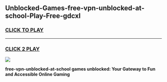 
## Unblocked-Games-free-vpn-unblocked-at-school-Play-Free-gdcxl
<h3>
<a href="https://premium76.site?title=free-vpn-unblocked-at-school&ref=12A">CLICK TO PLAY</a></h3>
<hr>

<h3>
<a href="https://premium76.site?title=free-vpn-unblocked-at-school&ref=12A">CLICK 2 PLAY</a>
  
</h3>

<a href="https://premium76.site?title=free-vpn-unblocked-at-school&ref=12A"><img src="https://clearcache.store/games.png"></a>


**free-vpn-unblocked-at-school games unblocked: Your Gateway to Fun and Accessible Online Gaming**
